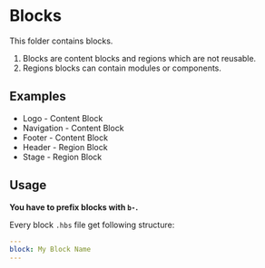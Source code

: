 # Blocks

This folder contains blocks.

1. Blocks are content blocks and regions which are not reusable.
2. Regions blocks can contain modules or components.

## Examples

* Logo - Content Block
* Navigation - Content Block
* Footer - Content Block
* Header - Region Block
* Stage - Region Block

## Usage

**You have to prefix blocks with `b-`.**

Every block `.hbs` file get following structure:

``` YAML
---
block: My Block Name
---
```
